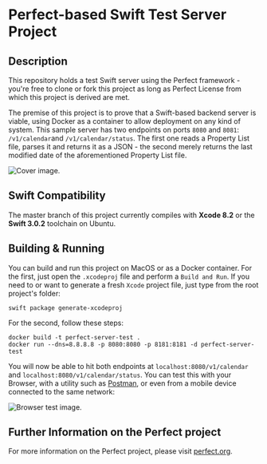 
# Perfect-based Swift Test Server Project

## Description

This repository holds a test Swift server using the Perfect framework - you're free to clone or fork this project as long as Perfect License from which this project is derived are met.

The premise of this project is to prove that a Swift-based backend server is viable, using Docker as a container to allow deployment on any kind of system. This sample server has two endpoints on ports `8080` and `8081`: `/v1/calendar`and `/v1/calendar/status`. The first one reads a Property List file, parses it and returns it as a JSON - the second merely returns the last modified date of the aforementioned Property List file.

![Cover image.](https://github.com/the7thgoldrunner/perfect-server-test/blob/master/Postman.png)

## Swift Compatibility

The master branch of this project currently compiles with **Xcode 8.2** or the **Swift 3.0.2** toolchain on Ubuntu.

## Building & Running

You can build and run this project on MacOS or as a Docker container. For the first, just open the `.xcodeproj` file and perform a `Build and Run`. If you need to or want to generate a fresh `Xcode` project file, just type from the root project's folder:

```
swift package generate-xcodeproj
```

For the second, follow these steps:

```
docker build -t perfect-server-test .
docker run --dns=8.8.8.8 -p 8080:8080 -p 8181:8181 -d perfect-server-test
```

You will now be able to hit both endpoints at `localhost:8080/v1/calendar` and `localhost:8080/v1/calendar/status`. You can test this with your Browser, with a utility such as [Postman](https://www.getpostman.com/), or even from a mobile device connected to the same network:

![Browser test image.](https://github.com/the7thgoldrunner/perfect-server-test/blob/master/iPhone.png)

## Further Information on the Perfect project
For more information on the Perfect project, please visit [perfect.org](http://perfect.org).
